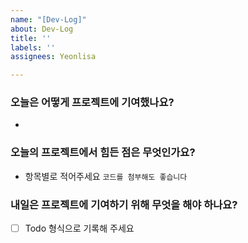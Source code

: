 ```yaml
---
name: "[Dev-Log]"
about: Dev-Log
title: ''
labels: ''
assignees: Yeonlisa

---
```


### 오늘은 어떻게 프로젝트에 기여했나요?
*

### 오늘의 프로젝트에서 힘든 점은 무엇인가요?
* 항목별로 적어주세요 
`코드를 첨부해도 좋습니다`

### 내일은 프로젝트에 기여하기 위해 무엇을 해야 하나요?
- [ ] Todo 형식으로 기록해 주세요
